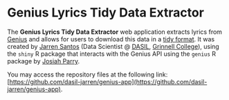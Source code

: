 
Genius Lyrics Tidy Data Extractor
================

The **Genius Lyrics Tidy Data Extractor** web application extracts lyrics from [Genius](https://genius.com/) and allows for users to download this data in a [tidy format](https://vita.had.co.nz/papers/tidy-data.pdf).  It was created by [Jarren Santos](https://dasil-jarren.github.io/) (Data Scientist @ [DASIL](https://dasil.sites.grinnell.edu/), [Grinnell College](https://www.grinnell.edu/)), using the `shiny` R package that interacts with the Genius API using the `genius` R package by [Josiah Parry](https://github.com/JosiahParry/genius).

You may access the repository files at the following link: [https://github.com/dasil-jarren/genius-app](https://github.com/dasil-jarren/genius-app).